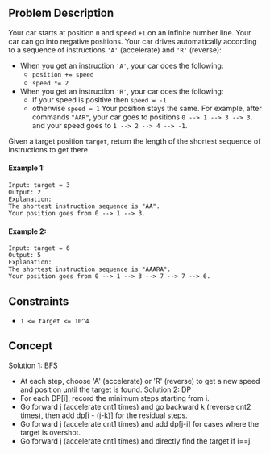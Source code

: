 ## Problem Description

Your car starts at position `0` and speed `+1` on an infinite number line. Your car can go into negative positions. Your car drives automatically according to a sequence of instructions `'A'` (accelerate) and `'R'` (reverse):

* When you get an instruction `'A'`, your car does the following:
  * `position += speed`
  * `speed *= 2`
* When you get an instruction `'R'`, your car does the following:
  * If your speed is positive then `speed = -1`
  * otherwise `speed = 1`
  Your position stays the same.
For example, after commands `"AAR"`, your car goes to positions `0 --> 1 --> 3 --> 3`, and your speed goes to `1 --> 2 --> 4 --> -1`.

Given a target position `target`, return the length of the shortest sequence of instructions to get there.


#### Example 1:
```plaintext
Input: target = 3
Output: 2
Explanation: 
The shortest instruction sequence is "AA".
Your position goes from 0 --> 1 --> 3.
```
#### Example 2:
```plaintext
Input: target = 6
Output: 5
Explanation: 
The shortest instruction sequence is "AAARA".
Your position goes from 0 --> 1 --> 3 --> 7 --> 7 --> 6.
 ```
## Constraints

- `1 <= target <= 10^4`

## Concept
Solution 1: BFS
  - At each step, choose 'A' (accelerate) or 'R' (reverse) to get a new speed and position until the target is found.
Solution 2: DP
  - For each DP[i], record the minimum steps starting from i.
  - Go forward j (accelerate cnt1 times) and go backward k (reverse cnt2 times), then add dp[i - (j-k)] for the residual steps.
  - Go forward j (accelerate cnt1 times) and add dp[j-i] for cases where the target is overshot.
  - Go forward j (accelerate cnt1 times) and directly find the target if i==j.
